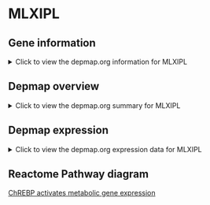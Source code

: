 <h1>MLXIPL</h1>

<h2>Gene information</h2>
<details>
  <summary>Click to view the depmap.org information for MLXIPL</summary>
  <iframe src="https://depmap.org/portal/gene/MLXIPL?tab=about" style="border:none;width:100%;height:800px"></iframe>
</details>

<h2>Depmap overview</h2>
<details>
  <summary>Click to view the depmap.org summary for MLXIPL</summary>
  <iframe src="https://depmap.org/portal/gene/MLXIPL?tab=overview" style="border:none;width:100%;height:800px"></iframe>
</details>

<h2>Depmap expression</h2>
<details>
  <summary>Click to view the depmap.org expression data for MLXIPL</summary>
  <iframe src="https://depmap.org/portal/gene/MLXIPL?tab=characterization" style="border:none;width:100%;height:800px"></iframe>
</details>



<h2>Reactome Pathway diagram</h2>
<a href="https://reactome.org/PathwayBrowser/#/R-HSA-163765">ChREBP activates metabolic gene expression</a>




